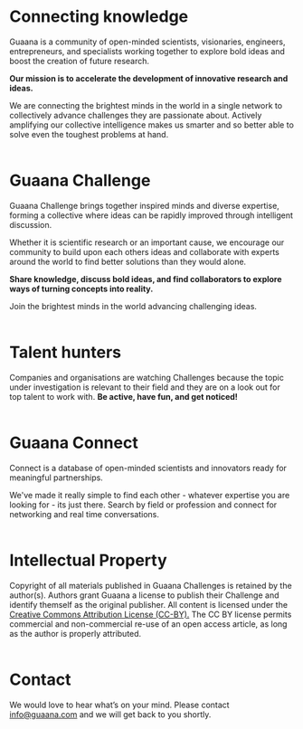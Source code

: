# Connecting knowledge
Guaana is a community of open-minded scientists, visionaries, engineers, entrepreneurs, and specialists working together to explore bold ideas and boost the creation of future research.

**Our mission is to accelerate the development of innovative research and ideas.**

We are connecting the brightest minds in the world in a single network to collectively advance challenges they are passionate about. Actively amplifying our collective intelligence makes us smarter and so better able to solve even the toughest problems at hand.
</br></br>

# Guaana Challenge
Guaana Challenge brings together inspired minds and diverse expertise, forming a collective where ideas can be rapidly improved through intelligent discussion.

Whether it is scientific research or an important cause, we encourage our community to build upon each others ideas and collaborate with experts around the world to find better solutions than they would alone.


**Share knowledge, discuss bold ideas, and find collaborators to explore ways of turning concepts into reality.**

Join the brightest minds in the world advancing challenging ideas.
</br></br>

# Talent hunters

Companies and organisations are watching Challenges because the topic under investigation is relevant to their field and they are on a look out for top talent to work with. **Be active, have fun, and get noticed!**
</br></br>

# Guaana Connect

Connect is a database of open-minded scientists and innovators ready for meaningful partnerships.

We've made it really simple to find each other - whatever expertise you are looking for - its just there. Search by field or profession and connect for networking and real time conversations.
</br></br>


# Intellectual Property

Copyright of all materials published in Guaana Challenges is retained by the author(s). Authors grant Guaana a license to publish their Challenge and identify themself as the original publisher. All content is licensed under the [Creative Commons Attribution License (CC-BY).](https://creativecommons.org/licenses/by/4.0/legalcode)
The CC BY license permits commercial and non-commercial re-use of an open access article, as long as the author is properly attributed. </br></br>

# Contact

We would love to hear what’s on your mind. Please contact <info@guaana.com> and we will get back to you shortly.
</br></br>
